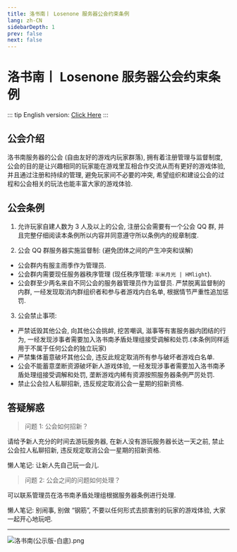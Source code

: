 ```yaml
---
title: 洛书南丨 Losenone 服务器公会约束条例
lang: zh-CN
sidebarDepth: 1
prev: false
next: false
---
```


# 洛书南丨 Losenone 服务器公会约束条例

::: tip
English version: [Click Here](/en/docs/public_files/guild_rules.html)
:::

## 公会介绍

洛书南服务器的公会 (自由友好的游戏内玩家群落), 拥有着注册管理与监督制度, 公会的目的是让兴趣相同的玩家能在游戏里互相合作交流从而有更好的游戏体验, 并且通过注册和持续的管理, 避免玩家间不必要的冲突, 希望组织和建设公会的过程和公会相关的玩法也能丰富大家的游戏体验.

## 公会条例

1. 允许玩家自建人数为 3 人及以上的公会, 注册公会需要有一个公会 QQ 群, 并且完整仔细阅读本条例所以内容并同意遵守所以条例内的规章制度.

2. 公会 QQ 群服务器实施监督制: (避免团体之间的产生冲突和误解)

- 公会群内有服主雨季作为管理员.
- 公会群内需要现任服务器秩序管理 (现任秩序管理: `半米月光 | HMlight`).
- 公会群至少两名来自不同公会的服务器管理员作为监督员.
  严禁脱离监督制的内群, 一经发现取消内群组织者和参与者游戏内白名单, 根据情节严重性追加惩罚.

3. 公会禁止事项:

- 严禁诋毁其他公会, 向其他公会挑衅, 挖苦嘲讽, 滋事等有害服务器内团结的行为, 一经发现涉事者需要加入洛书南矛盾处理组接受调解和处罚.(本条例同样适用于不属于任何公会的独立玩家)
- 严禁集体蓄意破坏其他公会, 违反此规定取消所有参与破坏者游戏白名单.
- 公会不能蓄意垄断资源破坏新人游戏体验, 一经发现涉事者需要加入洛书南矛盾处理组接受调解和处罚, 垄断游戏内稀有资源按照服务器条例严厉处罚.
- 禁止公会拉人私聊招新, 违反规定取消公会一星期的招新资格.

## 答疑解惑

> 问题 1: 公会如何招新？

请给予新人充分的时间去游玩服务器, 在新人没有游玩服务器长达一天之前, 禁止公会拉人私聊招新, 违反规定取消公会一星期的招新资格.

懒人笔记: 让新人先自己玩一会儿.

> 问题 2: 公会之间的问题如何处理？

可以联系管理员在洛书南矛盾处理组根据服务器条例进行处理.

懒人笔记: 别闹事, 别做 “钢筋”, 不要以任何形式去损害别的玩家的游戏体验, 大家一起开心地玩吧.

---

![洛书南(公示版-白底).png](https://pic.baixiongz.com/uploads/2021/01/25/95c3132bee345.png)
